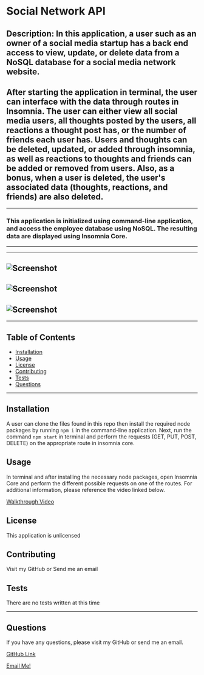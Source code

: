 # Social Network API

## Description: In this application, a user such as an owner of a social media startup has a back end access to view, update, or delete data from a NoSQL database for a social media network website.

## After starting the application in terminal, the user can interface with the data through routes in Insomnia. The user can either view all social media users, all thoughts posted by the users, all reactions a thought post has, or the number of friends each user has. Users and thoughts can be deleted, updated, or added through insomnia, as well as reactions to thoughts and friends can be added or removed from users. Also, as a bonus, when a user is deleted, the user's associated data (thoughts, reactions, and friends) are also deleted.
---
### This application is initialized using command-line application, and access the employee database using NoSQL. The resulting data are displayed using Insomnia Core.

---
---

## ![Screenshot]()
## ![Screenshot]()
## ![Screenshot]()

---

## Table of Contents
  - [Installation](#installation)
  - [Usage](#usage)
  - [License](#license)
  - [Contributing](#contributing)
  - [Tests](#tests)
  - [Questions](#questions)

---
## Installation

A user can clone the files found in this repo then install the required node packages by running `npm i` in the command-line application. Next, run the command `npm start` in terminal and perform the requests (GET, PUT, POST, DELETE) on the appropriate route in insomnia core.


## Usage

In terminal and after installing the necessary node packages, open Insomnia Core and perform the different possible requests on one of the routes. For additional information, please reference the video linked below.

[Walkthrough Video]()


## License

This application is unlicensed

## Contributing

Visit my GitHub or Send me an email

## Tests

There are no tests written at this time

---
## Questions

If you have any questions, please visit my GitHub or send me an email.

[GitHub Link](https://github.com/momaki9)

[Email Me!](mailto:mostafa_m9@yahoo.com)